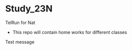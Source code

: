 # Study_23N
TelRun for Nat

- This repo will contain home works for different classes

Test message

